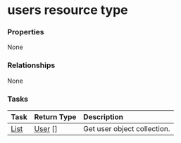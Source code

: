 # users resource type



### Properties
None

### Relationships
None


### Tasks

| Task		   | Return Type	|Description|
|:---------------|:--------|:----------|
|[List](../api/user_list.md) | [User](user.md) [] |Get user object collection. |

<!-- uuid: e578a5d5-f0f2-4a0f-8087-12d0d173365c
2015-10-09 18:16:08 UTC -->